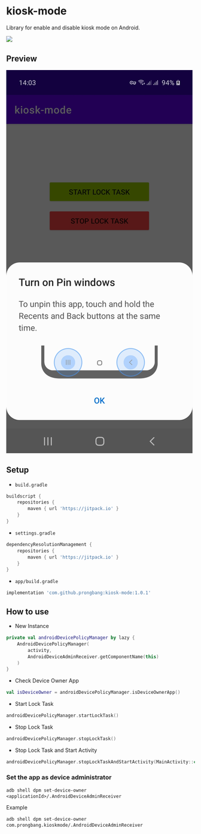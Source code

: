 # kiosk-mode

Library for enable and disable kiosk mode on Android.

[![](https://jitpack.io/v/prongbang/kiosk-mode.svg)](https://jitpack.io/#prongbang/kiosk-mode)

## Preview

![img.jpg](img.jpg)

## Setup

- `build.gradle`

```groovy
buildscript {
    repositories {
        maven { url 'https://jitpack.io' }
    }
}
```

- `settings.gradle`

```groovy
dependencyResolutionManagement {
    repositories {
        maven { url 'https://jitpack.io' }
    }
}
```

- `app/build.gradle`

```groovy
implementation 'com.github.prongbang:kiosk-mode:1.0.1'
```

## How to use

- New Instance

```kotlin
private val androidDevicePolicyManager by lazy {
    AndroidDevicePolicyManager(
        activity,
        AndroidDeviceAdminReceiver.getComponentName(this)
    )
}
```

- Check Device Owner App

```kotlin
val isDeviceOwner = androidDevicePolicyManager.isDeviceOwnerApp()
```

- Start Lock Task 

```kotlin
androidDevicePolicyManager.startLockTask()
```

- Stop Lock Task

```kotlin
androidDevicePolicyManager.stopLockTask()
```

- Stop Lock Task and Start Activity

```kotlin
androidDevicePolicyManager.stopLockTaskAndStartActivity(MainActivity::class.java)
```

### Set the app as device administrator

```shell
adb shell dpm set-device-owner <applicationId>/.AndroidDeviceAdminReceiver
```

Example

```shell
adb shell dpm set-device-owner com.prongbang.kioskmode/.AndroidDeviceAdminReceiver
```